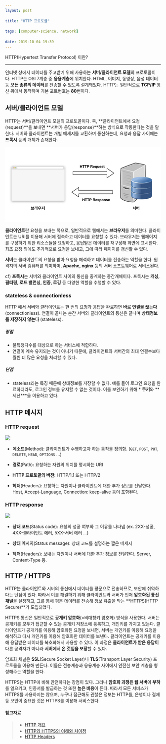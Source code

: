 ```yaml
---
layout: post

title: "HTTP 프로토콜"

tags: [computer-science, network]

date: 2019-10-04 19:39
---
```


HTTP(Hypertext Transfer Protocol) 이란?

---

인터넷 상에서 데이터를 주고받기 위해 사용하는 **서버/클라이언트 모델**의 프로토콜이다. HTTP는 OSI 7계층 중 **응용계층**에 위치한다. HTML, 이미지, 동영상, 음성 데이터 등 **모든 종류의 데이터**를 전송할 수 있도록 설계돼있다. HTTP는 일반적으로 **TCP/IP** 통신 위에서 동작하며 기본 포트번호는 **80**번이다.

## 서버/클라이언트 모델

HTTP는 서버/클라이언트 모델의 프로토콜이다. 즉, **클라이언트에서 요청(request)**을 보내면 **서버가 응답(response)**하는 방식으로 작동한다는 것을 말한다. 서버와 클라이언트는 개별 메세지를 교환하며 통신하는데, 요청과 응답 사이에는 **프록시** 등의 개체가 존재한다.

![](/assets/images/http.png)

**클라이언트**란 요청을 보내는 쪽으로, 일반적으로 웹에서는 **브라우저**를 의미한다. 클라이언트는 URI를 이용해 서버에 접속하고 데이터를 요청할 수 있다. 브라우저는 웹페이지를 구성하기 위한 리소스들을 요청하고, 응답받은 데이터를 재구성해 화면에 표시한다. 최초 요청 외에도 추가적으로 요청을 보내고, 그에 따라 페이지를 갱신할 수 있다.

**서버**는 클라이언트의 요청을 받아 요청을 해석하고 데이터를 전송하는 역할을 한다. 원격지의 서버 컴퓨터를 의미하며, **Apache, nginx** 등의 서버 소프트웨어로 서비스된다.

cf) **프록시**는 서버와 클라이언트 사이의 통신을 중계하는 중간개체이다. 프록시는 **캐싱, 필터링, 로드 밸런싱, 인증, 로깅** 등 다양한 역할을 수행할 수 있다.

### stateless & connectionless

HTTP 에서 서버와 클라이언트는 한 번의 요청과 응답을 완료하면 **바로 연결을 끊는다** (connectionless). 연결이 끝나는 순간 서버와 클라이언트의 통신은 끝나며 **상태정보를 저장하지 않는다** (stateless).

##### 장점

- 불특정다수를 대상으로 하는 서비스에 적합하다.
- 연결이 계속 유지되는 것이 아니기 때문에, 클라이언트와 서버간의 최대 연결수보다 훨씬 더 많은 요청을 처리할 수 있다.

##### 단점

- stateless라는 특징 때문에 상태정보를 저장할 수 없다. 예를 들어 로그인 요청을 완료하더라도, 로그인 정보를 유지할 수 없는 것이다. 이를 보완하기 위해 \* **쿠키**와 **세션\***을 이용하고 있다.

## HTTP 메시지

### HTTP request

![](https://mdn.mozillademos.org/files/13687/HTTP_Request.png)

- **메소드**(Method): 클라이언트가 수행하고자 하는 동작을 정의함. (`GET`, `POST`, `PUT`, `DELETE`, `HEAD`, `OPTIONS` ...)

- **경로**(Path): 요청하는 자원의 위치를 명시하는 URI

- **HTTP 프로토콜의 버전**: HTTP/1.1 또는 HTTP/2

- **헤더**(Headers): 요청하는 자원이나 클라이언트에 대한 추가 정보를 전달한다. Host, Accept-Language, Connection: keep-alive 등이 포함된다.

### HTTP response

![](https://mdn.mozillademos.org/files/13691/HTTP_Response.png)

- **상태 코드**(Status code): 요청의 성공 여부와 그 이유를 나타냄 (ex. 2XX-성공, 4XX-클라이언트 에러, 5XX-서버 에러 ...)

- **상태 메시지**(Status message): 상태 코드를 설명하는 짧은 메세지

- **헤더**(Headers): 보내는 자원이나 서버에 대한 추가 정보를 전달한다. Server, Content-Type 등.

## HTTP / HTTPS

HTTP는 클라이언트와 서버의 통신에서 데이터를 평문으로 전송하므로, 보안에 취약하다는 단점이 있다. 따라서 이를 해결하기 위해 클라이언트와 서버가 먼저 **암호화된 통신 채널**을 설정하고, 그를 통해 평문 데이터를 전송해 정보 유출을 막는 **HTTPS(HTTP Secure)**가 도입되었다.

HTTPS 통신은 일반적으로 **공개키 암호화**(=비대칭키 암호화) 방식을 사용한다. 서버는 공개키를 모두가 접근할 수 있는 공개키 저장소에 등록하고, 개인키를 가지고 있는다. 클라이언트가 공개키를 이용해 암호화된 요청을 보내면, 서버는 개인키를 이용해 요청을 해석하고 다시 개인키를 이용해 암호화한 데이터를 보낸다. 클라이언트는 공개키를 이용해 응답받은 데이터를 복호화해서 사용할 수 있다. 이 과정은 **클라이언트가 받은 응답이** 다른 공격자가 아니라 **서버에서 온 것임을 보장**할 수 있다.

암호화 채널은 **SSL**(Secure Socket Layer)나 **TLS**(Transport Layer Security) 프로토콜을 이용해 만든다. 이들은 전송계층과 응용계층 사이에서 안전한 보안 계층을 형성해주는 역할을 한다.

HTTPS는 HTTP에 비해 안전하다는 장점이 있다. 그러나 **암호화 과정은 웹 서버에 부하**를 일으키고, 인증서를 발급하는 것 또한 **높은 비용**이 든다. 따라서 모든 서비스가 HTTPS를 사용하지는 않으며, 누구나 접근해도 괜찮은 정보는 HTTP를, 은행이나 결제 등 보안이 중요한 것은 HTTPS를 이용해 서비스한다.

#### 참고자료

> - [HTTP 개요](https://developer.mozilla.org/ko/docs/Web/HTTP/Overview)
> - [HTTP와 HTTPS의 이해와 차이점](https://jeong-pro.tistory.com/89)
> - [HTTP Headers](https://developer.mozilla.org/en-US/docs/Web/HTTP/Headers)

